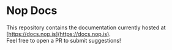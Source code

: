 # Nop Docs

This repository contains the documentation currently hosted at [https://docs.nop.is](https://docs.nop.is).  
Feel free to open a PR to submit suggestions!